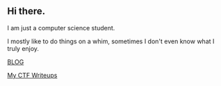 ## Hi there.

I am just a computer science student.

I mostly like to do things on a whim, sometimes I don't even know what I truly enjoy.

[BLOG](https://blog.noonomyen.com/)

[My CTF Writeups](https://blog.noonomyen.com/archive/tag/CTF%20Writeup/)

